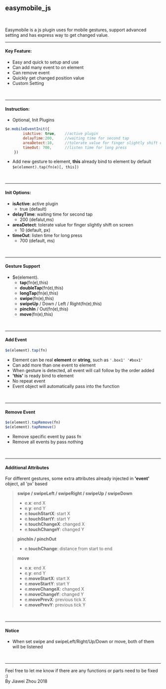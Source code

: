 easymobile_js
---

<br/>

Easymobile is a js plugin uses for mobile gestures, support advanced setting and has express way to get changed value.

---

#### Key Feature:
+ Easy and quick to setup and use
+ Can add many event to on element
+ Can remove event
+ Quickly get changed position value
+ Custom Setting

<br/>

---

#### Instruction:
+ Optional, Init Plugins
```javascript
$e.mobileEventInit({
        isActive: true,    //active plugin
        delayTime:200,     //waiting time for second tap
        areaDetect:10,     //tolerate value for finger slightly shift on screen
        timeOut: 700,      //listen time for long press
    })
```
+  Add new gesture to element, **this** already bind to element by default `$e(element).tap(fn(e)[, this])`

<br/>

---

#### Init Options:
+ **isActive**: active plugin
    + true (default)
+ **delayTime**: waiting time for second tap
    + 200 (defalut,ms)
+ **areaDetect**: tolerate value for finger slightly shift on screen
    + 10 (default, px)
+ **timeOut**: listen time for long press
    + 700 (default, ms)

<br/>

---

#### Gesture Support
+ $e(element).<br>
    + **tap**(fn(e),this)
    + **doubleTap**(fn(e),this)
    + **longTap**(fn(e),this)
    + **swipe**(fn(e),this)
    + **swipeUp** / Down / Left / Right(fn(e),this)
    + **pinchIn** / Out(fn(e),this)
    + **move**(fn(e),this)
   
<br/>

---

#### Add Event
```javascript
$e(element).tap(fn)
```
+ Element can be real **element** or **string**, such as `'.box1' '#box1'`
+ Can add more than one event to element
+ When gesture is detected, all event will call follow by the order added
+ **'this'** is ready bind to element
+ No repeat event
+ Event object will automatically pass into the function

<br/>

---

#### Remove Event
```javascript
$e(element).tapRemove(fn)
$e(element).tapRemove()
```
+ Remove specific event by pass fn
+ Remove all events by pass nothing

<br/>

---

#### Additional Attributes
For different gestures, some extra attributes already injected in **'event'** object, all 'px' based
> **swipe / swipeLeft / swipeRight / swipeUp / swipeDown**
>+ e.**x**: end X
>+ e.**y**: end Y
>+ e.**touchStartX**: start X
>+ e.**touchStartY**: start Y
>+ e.**touchChangeX**: changed X
>+ e.**touchChangeY**: changed Y

> **pinchIn / pinchOut**
>+ e.**touchChange**: distance from start to end

> **move**
>+ e.**x**: end X
>+ e.**y**: end Y
>+ e.**moveStartX**: start X
>+ e.**moveStartY**: start Y
>+ e.**moveChangeX**: changed X
>+ e.**moveChangeY**: changed Y
>+ e.**movePrevX**: previous tick X
>+ e.**movePrevY**: previous tick Y

<br/>

---

#### Notice
+ When set swipe and swipeLeft/Right/Up/Down or move, both of them will be listened

<br/>

---

Feel free to let me know if there are any functions or parts need to be fixed :)
<br>By Jiawei Zhou 2018
